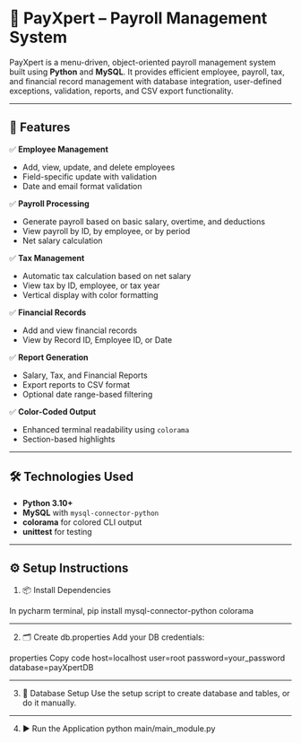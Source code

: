 # 💼 PayXpert – Payroll Management System

PayXpert is a menu-driven, object-oriented payroll management system built using **Python** and **MySQL**. It provides efficient employee, payroll, tax, and financial record management with database integration, user-defined exceptions, validation, reports, and CSV export functionality.

---

## 🚀 Features

✅ **Employee Management**  
- Add, view, update, and delete employees  
- Field-specific update with validation  
- Date and email format validation

✅ **Payroll Processing**  
- Generate payroll based on basic salary, overtime, and deductions  
- View payroll by ID, by employee, or by period  
- Net salary calculation

✅ **Tax Management**  
- Automatic tax calculation based on net salary  
- View tax by ID, employee, or tax year  
- Vertical display with color formatting

✅ **Financial Records**  
- Add and view financial records  
- View by Record ID, Employee ID, or Date

✅ **Report Generation**  
- Salary, Tax, and Financial Reports  
- Export reports to CSV format  
- Optional date range-based filtering

✅ **Color-Coded Output**  
- Enhanced terminal readability using `colorama`  
- Section-based highlights

---

## 🛠️ Technologies Used

- **Python 3.10+**
- **MySQL** with `mysql-connector-python`
- **colorama** for colored CLI output
- **unittest** for testing

---

## ⚙️ Setup Instructions

1. 📦 Install Dependencies

In pycharm terminal,
pip install mysql-connector-python colorama

---

2. 🗂️ Create db.properties
Add your DB credentials:

properties
Copy code
host=localhost
user=root
password=your_password
database=payXpertDB

---

3. 🧱 Database Setup
Use the setup script to create database and tables, or do it manually.

---

4. ▶️ Run the Application
python main/main_module.py


